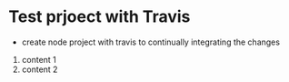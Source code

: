 # Test prjoect with Travis

- create node project with travis to continually integrating the changes
 1. content 1
 2. content 2